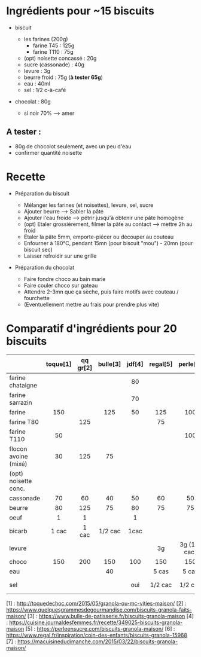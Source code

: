 
# Ingrédients pour ~15 biscuits

- biscuit
    - les farines (200g)
        - farine T45    : 125g
        - farine T110   : 75g
    - (opt) noisette concassé : 20g
    - sucre (cassonade) : 40g
    - levure            : 3g
    - beurre froid      : 75g  (**à tester 65g**)
    - eau               : 40ml
    - sel               : 1/2 c-à-café

- chocolat : 80g 
    - si noir 70% --> amer

## A tester : 
- 80g de chocolot seulement, avec un peu d'eau
- confirmer quantité noisette

# Recette
- Préparation du biscuit
    - Mélanger les farines (et noisettes), levure, sel, sucre
    - Ajouter beurre --> Sabler la pâte
    - Ajouter l'eau froide --> pétrir jusqu'à obtenir une pâte homogène
    - (opt) Etaler grossièrement, filmer la pâte au contact --> mettre 2h au froid
    - Etaler la pâte 5mm, emporte-piécer ou découper au couteau
    - Enfourner à 180°C, pendant 15mn (pour biscuit "mou") - 20mn (pour biscuit sec)
    - Laisser refroidir sur une grille

- Préparation du chocolat
    - Faire fondre choco au bain marie
    - Faire couler choco sur gateau
    - Attendre 2-3mn que ça sèche, puis faire motifs avec couteau / fourchette
    - (Eventuellement mettre au frais pour prendre plus vite)


# Comparatif d'ingrédients pour 20 biscuits

|                      | toque[1] | qq gr[2] | bulle[3] | jdf[4] | regal[5] |   perle[6]   | dim[7]  |  test   |
| :------------------- | :------: | :------: | :------: | :----: | :------: | :----------: | :-----: | :-----: |
| farine chataigne     |          |          |          |   80   |          |              |         |         |
| farine sarrazin      |          |          |          |   70   |          |              |         |         |
| farine               |   150    |          |   125    |   50   |   125    |     100      |   125   |   125   |
| farine T80           |          |   125    |          |        |    75    |              |         |         |
| farine T110          |    50    |          |          |        |          |     100      |   75    |   75    |
| flocon avoine (mixé) |    30    |   125    |    75    |        |          |              |         |         |
| (opt) noisette conc. |          |          |          |        |          |              |         |  20(*)  |
| cassonade            |    70    |    60    |    40    |   50   |    60    |      50      |   60    |   40    |
| beurre               |    80    |   125    |    75    |   80   |    75    |      75      |   75    |   75    |
| oeuf                 |    1     |    1     |          |   1    |          |              |         |         |
| bicarb               |  1 cac   |  1 cac   | 1/2 cac  |  1cac  |          |              |         |         |
| levure               |          |          |          |        |    3g    | 3g (1/4 cac) |   3g    |   3g    |
| choco                |   150    |   200    |   150    |  100   |   150    |     150      |   150   | 150(*)  |
| eau                  |          |          |    40    |        |  5 cas   |    5 cas     |  5 cas  |  40ml   |
| sel                  |          |          |          |  oui   | 1/2 cac  |   1/2 cac    | 1/2 cac | 1/2 cac |



[1] : http://toquedechoc.com/2015/05/granola-ou-mc-vities-maison/
[2] : https://www.quelquesgrammesdegourmandise.com/biscuits-granola-faits-maison/
[3] : https://www.bulle-de-patisserie.fr/biscuits-granola-maison
[4] : https://cuisine.journaldesfemmes.fr/recette/349025-biscuits-granola-maison
[5] : https://perleensucre.com/biscuits-granola-maison/
[6] : https://www.regal.fr/inspiration/coin-des-enfants/biscuits-granola-15968
[7] : https://macuisinedudimanche.com/2015/03/22/biscuits-granola-maison/